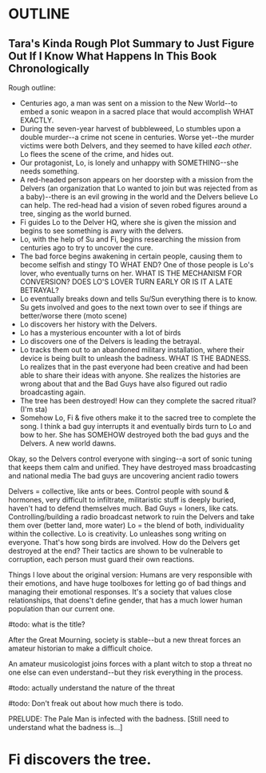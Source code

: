 # OUTLINE 

## Tara's Kinda Rough Plot Summary to Just Figure Out If I Know What Happens In This Book Chronologically


Rough outline:
* Centuries ago, a man was sent on a mission to the New World--to embed a sonic weapon in a sacred place that would accomplish WHAT EXACTLY. 
* During the seven-year harvest of bubbleweed, Lo stumbles upon a double murder--a crime not scene in centuries.  Worse yet--the murder victims were both Delvers, and they seemed to have killed *each other*. Lo flees the scene of the crime, and hides out. 
* Our protagonist, Lo, is lonely and unhappy with SOMETHING--she needs something. 
* A red-headed person appears on her doorstep with a mission from the Delvers (an organization that Lo wanted to join but was rejected from as a baby)--there is an evil growing in the world and the Delvers believe Lo can help.  The red-head had a vision of seven robed figures around a tree, singing as the world burned. 
* Fi guides Lo to the Delver HQ, where she is given the mission and begins to see something is awry with the delvers. 
* Lo, with the help of Su and Fi, begins researching the mission from centuries ago to try to uncover the cure. 
* The bad force begins awakening in certain people, causing them to become selfish and stingy TO WHAT END? One of those people is Lo's lover, who eventually turns on her. WHAT IS THE MECHANISM FOR CONVERSION? DOES LO'S LOVER TURN EARLY OR IS IT A LATE BETRAYAL?
* Lo eventually breaks down and tells Su/Sun everything there is to know. Su gets involved and goes to the next town over to see if things are better/worse there (moto scene)
* Lo discovers her history with the Delvers.
* Lo has a mysterious encounter with a lot of birds
* Lo discovers one of the Delvers is leading the betrayal.
* Lo tracks them out to an abandoned military installation, where their device is being built to unleash the badness. WHAT IS THE BADNESS. Lo realizes that in the past everyone had been creative and had been able to share their ideas with anyone.  She realizes the histories are wrong about that and the Bad Guys have also figured out radio broadcasting again. 
* The tree has been destroyed! How can they complete the sacred ritual? (I'm sta)
* Somehow Lo, Fi & five others make it to the sacred tree to complete the song.  I think a bad guy interrupts it and eventually birds turn to Lo and bow to her.  She has SOMEHOW destroyed both the bad guys and the Delvers.  A new world dawns. 


Okay, so the Delvers control everyone with singing--a sort of sonic tuning that keeps them calm and unified. They have destroyed mass broadcasting and national media The bad guys are uncovering ancient radio towers 

Delvers = collective, like ants or bees. Control people with sound & hormones, very difficult to infiltrate, militaristic stuff is deeply buried, haven't had to defend themselves much. 
Bad Guys = loners, like cats. Controlling/building a radio broadcast network to ruin the Delvers and take them over (better land, more water)
Lo = the blend of both, individuality within the collective. Lo is creativity.  Lo unleashes song writing on everyone. That's how song birds are involved. 
How do the Delvers get destroyed at the end? Their tactics are shown to be vulnerable to corruption, each person must guard their own reactions.

Things I love about the original version: 
Humans are very responsible with their emotions, and have huge toolboxes for letting go of bad things and managing their emotional responses. 
It's a society that values close relationships, that doens't define gender, that has a much lower human population than our current one. 



#todo: what is the title? 

After the Great Mourning, society is stable--but a new threat forces an amateur historian to make a difficult choice. 

An amateur musicologist joins forces with a plant witch to stop a threat no one else can even understand--but they risk everything in the process. 


#todo: actually understand the nature of the threat

#todo: Don't freak out about how much there is todo. 




PRELUDE: The Pale Man is infected with the badness. [Still need to understand what the badness is...]

# Fi discovers the tree.  

#

#

